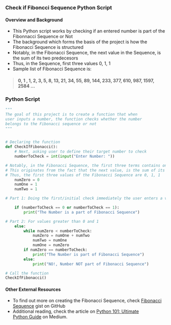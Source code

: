 ### Check if Fiboncci Sequence Python Script
#### Overview and Background
- This Python script works by checking if an entered number is part of the Fibonnacci Sequence or Not
- The background which forms the basis of the project is how the Fibonacci Sequence is structured
- Notably, in the Fibonacci Sequence, the next value in the Sequence, is the sum of its two predecesors
- Thus, in the Sequence, first three values 0, 1, 1
- Sample list of Fibonacci Sequence is:
> #### 0, 1 , 1, 2, 3, 5, 8, 13, 21, 34, 55, 89, 144, 233, 377, 610, 987, 1597, 2584 ...
### Python Script

```python
"""
The goal of this project is to create a function that when 
user inputs a number, the function checks whether the number 
belongs to the Fibonacci sequence or not
"""


# Declaring the function
def CheckIfFibonacci():
    # Next, asking user to define their target number to check
    numberToCheck = int(input("Enter Number: "))

# Notably, in the Fibonacci Sequence, the first three terms contains only 0 and 1
# This originates from the fact that the next value, is the sum of its two predecesors
# Thus, the first three values of the Fibonacci Sequence are 0, 1, 1
    numZero = 0
    numOne = 1
    numTwo = 1

# Part 1: Doing the first/initial check immediately the user enters a value based on 0 & 1

    if (numberToCheck == 0 or numberToCheck == 1):
        print("The Number is a part of Fibonacci Sequence")

# Part 2: For values greater than 0 and 1
    else:
        while numZero < numberToCheck:
            numZero = numOne + numTwo
            numTwo = numOne
            numOne = numZero
        if numZero == numberToCheck:
            print("The Number is part of Fibonacci Sequence")
        else:
            print("NO!, Number NOT part of Fibonacci Sequence")

# Call the function    
CheckIfFibonacci()
```


#### Other External Resources
- To find out more on creating the Fibonacci Sequence, check [Fibonacci Sequence](https://gist.github.com/danny-votez/3111f753f452bcfc43f66b18a033b411) gist on GitHub
- Additional reading, check the article on [Python 101: Ultimate Python Guide](https://medium.com/@dannyvotez/python-101-ultimate-python-guide-72f1850c9f01) on Medium. 
